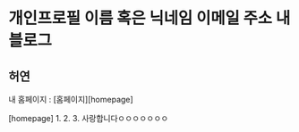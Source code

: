 개인프로필
이름 혹은 닉네임
이메일 주소
내 블로그
=======================
허연
----------------------
내 홈페이지 : [홈페이지][homepage]

[homepage] 
1.
2.
3. 사랑합니다ㅇㅇㅇㅇㅇㅇㅇ